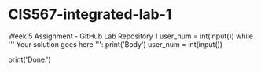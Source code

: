 # CIS567-integrated-lab-1
Week 5 Assignment - GitHub Lab Repository 1
user_num = int(input())
while ''' Your solution goes here ''':
  print('Body')
  user_num = int(input())

print('Done.')

